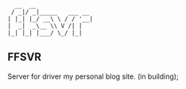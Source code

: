 ```
  __  __                
 / _|/ _|_____   ___ __ 
| |_| |_/ __\ \ / / '__|
|  _|  _\__ \\ V /| |   
|_| |_| |___/ \_/ |_|   
```

FFSVR
---

Server for driver my personal blog site. (in building);

